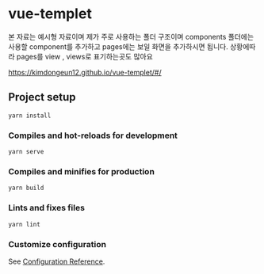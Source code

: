 # vue-templet

본 자료는 예시형 자료이며
제가 주로 사용하는 폴더 구조이며 
components 폴더에는 사용할 component를 추가하고
pages에는 보일 화면을 추가하시면 됩니다. 상황에따라 pages를 view , views로 표기하는곳도 많아요

https://kimdongeun12.github.io/vue-templet/#/

## Project setup
```
yarn install
```

### Compiles and hot-reloads for development
```
yarn serve
```

### Compiles and minifies for production
```
yarn build
```

### Lints and fixes files
```
yarn lint
```

### Customize configuration
See [Configuration Reference](https://cli.vuejs.org/config/).
